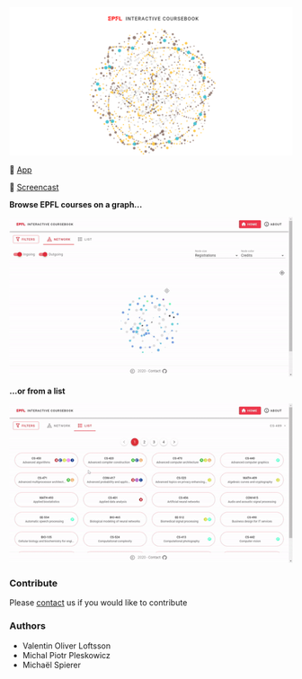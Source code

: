 <p align="center"><a href="http://epfl.space"><img src="public/og-image.png" alt="Logo"></a></p>

:iphone: [App](http://epfl.space)

:movie_camera: [Screencast](https://youtu.be/FY7176yZnPM)

**Browse EPFL courses on a graph...**

![](gif/gif1.gif)

**...or from a list**

![](gif/gif2.gif)

### Contribute
Please [contact](mailto:valentin.loftsson@epfl.ch;michael.spierer@epfl.ch;michal.pleskowicz@epfl.ch) us if you would like to contribute

### Authors
+ Valentin Oliver Loftsson
+ Michal Piotr Pleskowicz
+ Michaël Spierer

